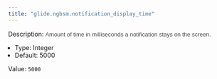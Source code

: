 ```yaml
---
title: "glide.ngbsm.notification_display_time"
---
```


Description: <span style = 'font-family: Arial; font-size: 13px; color: #4a4a4a;'>Amount of time in milliseconds a notification stays on the screen.<ul style='margin: 0px; padding-left:15px;'><li>Type: Integer</li><li>Default: 5000</li></ul></span>

Value: `5000`